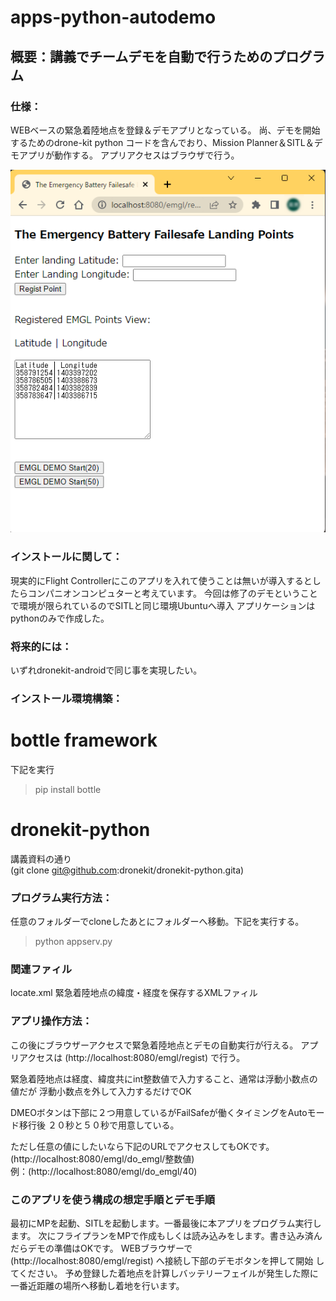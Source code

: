 # apps-python-autodemo
## 概要：講義でチームデモを自動で行うためのプログラム

### 仕様：
WEBベースの緊急着陸地点を登録＆デモアプリとなっている。
尚、デモを開始するためのdrone-kit python コードを含んでおり、Mission Planner＆SITL＆デモアプリが動作する。
アプリアクセスはブラウザで行う。

![App WEB TOP](https://github.com/HidyMarsh/apps-python-autodemo/blob/master/img/appserv.png)

### インストールに関して：
現実的にFlight Controllerにこのアプリを入れて使うことは無いが導入するとしたらコンパニオンコンピュターと考えています。
今回は修了のデモということで環境が限られているのでSITLと同じ環境Ubuntuへ導入
アプリケーションはpythonのみで作成した。

### 将来的には：
いずれdronekit-androidで同じ事を実現したい。 

### インストール環境構築：
# bottle framework
下記を実行
> pip  install  bottle
# dronekit-python
講義資料の通り<br>
(git clone git@github.com:dronekit/dronekit-python.gita)

### プログラム実行方法：
任意のフォルダーでcloneしたあとにフォルダーへ移動。下記を実行する。
>  python appserv.py

### 関連ファィル
locate.xml  緊急着陸地点の緯度・経度を保存するXMLファィル

### アプリ操作方法：
この後にブラウザーアクセスで緊急着陸地点とデモの自動実行が行える。
アプリアクセスは (http://localhost:8080/emgl/regist) で行う。

緊急着陸地点は経度、緯度共にint整数値で入力すること、通常は浮動小数点の値だが
浮動小数点を外して入力するだけでOK

DMEOボタンは下部に２つ用意しているがFailSafeが働くタイミングをAutoモード移行後
２０秒と５０秒で用意している。

ただし任意の値にしたいなら下記のURLでアクセスしてもOKです。
(http://localhost:8080/emgl/do_emgl/整数値)<br>
例：(http://localhost:8080/emgl/do_emgl/40)

### このアプリを使う構成の想定手順とデモ手順
最初にMPを起動、SITLを起動します。一番最後に本アプリをプログラム実行します。
次にフライプランをMPで作成もしくは読み込みをします。書き込み済んだらデモの準備はOKです。
WEBブラウザーで (http://localhost:8080/emgl/regist) へ接続し下部のデモボタンを押して開始
してください。
予め登録した着地点を計算しバッテリーフェイルが発生した際に一番近距離の場所へ移動し着地を行います。
